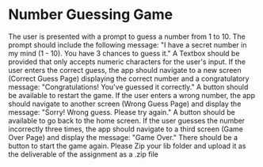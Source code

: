 # Number Guessing Game

The user is presented with a prompt to guess a number from 1 to 10.
The prompt should include the following message: "I have a secret number in my mind (1 - 10). You have 3 chances to guess it."
A Textbox should be provided that only accepts numeric characters for the user's input.
If the user enters the correct guess, the app should navigate to a new screen (Correct Guess Page) displaying the correct number and a congratulatory message: "Congratulations! You've guessed it correctly."
A button should be available to restart the game.
If the user enters a wrong number, the app should navigate to another screen (Wrong Guess Page) and display the message: "Sorry! Wrong guess. Please try again."
A button should be available to go back to the home screen.
If the user guesses the number incorrectly three times, the app should navigate to a third screen (Game Over Page) and display the message: "Game Over."
There should be a button to start the game again.
Please Zip your lib folder and upload it as the deliverable of the assignment  as a .zip file

